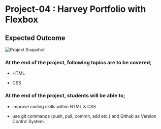 

# Project-04 : Harvey Portfolio with Flexbox 


## Expected Outcome

![Project Snapshot](./harvey_flex_portfolio.gif)


### At the end of the project, following topics are to be covered;

- HTML 

- CSS


### At the end of the project, students will be able to;

- improve coding skills within HTML & CSS 

- use git commands (push, pull, commit, add etc.) and Github as Version Control System.



